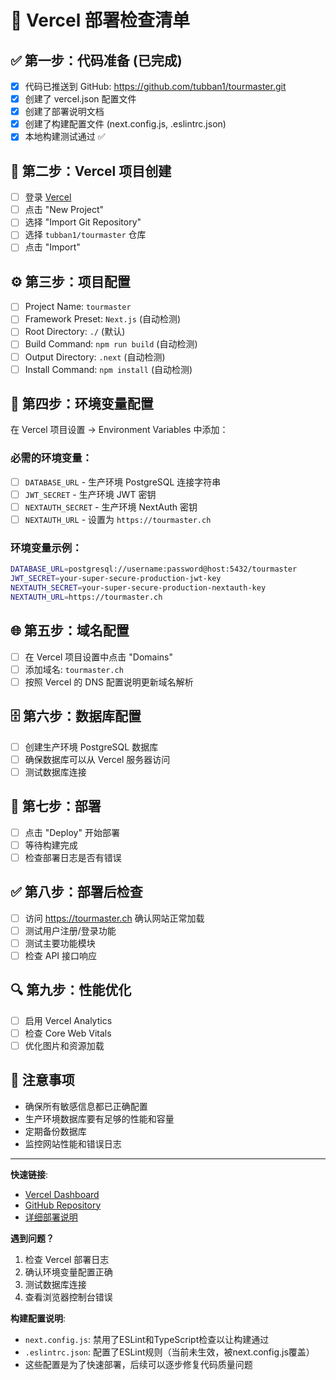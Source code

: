 # 🚀 Vercel 部署检查清单

## ✅ 第一步：代码准备 (已完成)
- [x] 代码已推送到 GitHub: https://github.com/tubban1/tourmaster.git
- [x] 创建了 vercel.json 配置文件
- [x] 创建了部署说明文档
- [x] 创建了构建配置文件 (next.config.js, .eslintrc.json)
- [x] 本地构建测试通过 ✅

## 🔧 第二步：Vercel 项目创建
- [ ] 登录 [Vercel](https://vercel.com)
- [ ] 点击 "New Project"
- [ ] 选择 "Import Git Repository"
- [ ] 选择 `tubban1/tourmaster` 仓库
- [ ] 点击 "Import"

## ⚙️ 第三步：项目配置
- [ ] Project Name: `tourmaster`
- [ ] Framework Preset: `Next.js` (自动检测)
- [ ] Root Directory: `./` (默认)
- [ ] Build Command: `npm run build` (自动检测)
- [ ] Output Directory: `.next` (自动检测)
- [ ] Install Command: `npm install` (自动检测)

## 🔑 第四步：环境变量配置
在 Vercel 项目设置 → Environment Variables 中添加：

### 必需的环境变量：
- [ ] `DATABASE_URL` - 生产环境 PostgreSQL 连接字符串
- [ ] `JWT_SECRET` - 生产环境 JWT 密钥
- [ ] `NEXTAUTH_SECRET` - 生产环境 NextAuth 密钥
- [ ] `NEXTAUTH_URL` - 设置为 `https://tourmaster.ch`

### 环境变量示例：
```bash
DATABASE_URL=postgresql://username:password@host:5432/tourmaster
JWT_SECRET=your-super-secure-production-jwt-key
NEXTAUTH_SECRET=your-super-secure-production-nextauth-key
NEXTAUTH_URL=https://tourmaster.ch
```

## 🌐 第五步：域名配置
- [ ] 在 Vercel 项目设置中点击 "Domains"
- [ ] 添加域名: `tourmaster.ch`
- [ ] 按照 Vercel 的 DNS 配置说明更新域名解析

## 🗄️ 第六步：数据库配置
- [ ] 创建生产环境 PostgreSQL 数据库
- [ ] 确保数据库可以从 Vercel 服务器访问
- [ ] 测试数据库连接

## 🚀 第七步：部署
- [ ] 点击 "Deploy" 开始部署
- [ ] 等待构建完成
- [ ] 检查部署日志是否有错误

## ✅ 第八步：部署后检查
- [ ] 访问 https://tourmaster.ch 确认网站正常加载
- [ ] 测试用户注册/登录功能
- [ ] 测试主要功能模块
- [ ] 检查 API 接口响应

## 🔍 第九步：性能优化
- [ ] 启用 Vercel Analytics
- [ ] 检查 Core Web Vitals
- [ ] 优化图片和资源加载

## 📝 注意事项
- 确保所有敏感信息都已正确配置
- 生产环境数据库要有足够的性能和容量
- 定期备份数据库
- 监控网站性能和错误日志

---

**快速链接**:
- [Vercel Dashboard](https://vercel.com/dashboard)
- [GitHub Repository](https://github.com/tubban1/tourmaster.git)
- [详细部署说明](./DEPLOYMENT.md)

**遇到问题？**
1. 检查 Vercel 部署日志
2. 确认环境变量配置正确
3. 测试数据库连接
4. 查看浏览器控制台错误

**构建配置说明**:
- `next.config.js`: 禁用了ESLint和TypeScript检查以让构建通过
- `.eslintrc.json`: 配置了ESLint规则（当前未生效，被next.config.js覆盖）
- 这些配置是为了快速部署，后续可以逐步修复代码质量问题 